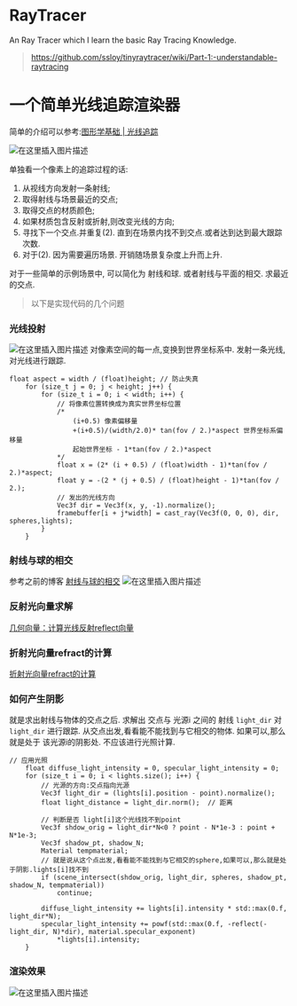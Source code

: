 # RayTracer
An Ray Tracer which I learn the basic Ray Tracing Knowledge.

> https://github.com/ssloy/tinyraytracer/wiki/Part-1:-understandable-raytracing


#  一个简单光线追踪渲染器
简单的介绍可以参考:[图形学基础 | 光线追踪](https://blog.csdn.net/qjh5606/article/details/89202746)

![在这里插入图片描述](https://img-blog.csdnimg.cn/20190411222303563.png?x-oss-process=image/watermark,type_ZmFuZ3poZW5naGVpdGk,shadow_10,text_aHR0cHM6Ly9ibG9nLmNzZG4ubmV0L3FqaDU2MDY=,size_16,color_FFFFFF,t_70)

单独看一个像素上的追踪过程的话:
1. 从视线方向发射一条射线;
2. 取得射线与场景最近的交点;
3. 取得交点的材质颜色;
4. 如果材质包含反射或折射,则改变光线的方向;
5. 寻找下一个交点.并重复(2). 直到在场景内找不到交点.或者达到达到最大跟踪次数.
6. 对于(2). 因为需要遍历场景. 开销随场景复杂度上升而上升.

对于一些简单的示例场景中, 可以简化为 射线和球. 或者射线与平面的相交. 求最近的交点.

> 以下是实现代码的几个问题

### 光线投射
![在这里插入图片描述](https://img-blog.csdnimg.cn/20190411223447185.png?x-oss-process=image/watermark,type_ZmFuZ3poZW5naGVpdGk,shadow_10,text_aHR0cHM6Ly9ibG9nLmNzZG4ubmV0L3FqaDU2MDY=,size_16,color_FFFFFF,t_70)
对像素空间的每一点,变换到世界坐标系中. 
发射一条光线,对光线进行跟踪. 
```
float aspect = width / (float)height; // 防止失真
	for (size_t j = 0; j < height; j++) {
		for (size_t i = 0; i < width; i++) {
			// 将像素位置转换成为真实世界坐标位置
			/*
				(i+0.5) 像素偏移量
				+(i+0.5)/(width/2.0)* tan(fov / 2.)*aspect 世界坐标系偏移量
				起始世界坐标 - 1*tan(fov / 2.)*aspect
			*/
			float x = (2* (i + 0.5) / (float)width - 1)*tan(fov / 2.)*aspect;
			float y = -(2 * (j + 0.5) / (float)height - 1)*tan(fov / 2.);
			// 发出的光线方向
			Vec3f dir = Vec3f(x, y, -1).normalize(); 
			framebuffer[i + j*width] = cast_ray(Vec3f(0, 0, 0), dir, spheres,lights);
		}
	}
```

### 射线与球的相交
参考之前的博客 [射线与球的相交](https://blog.csdn.net/qjh5606/article/details/86699867)
![在这里插入图片描述](https://img-blog.csdnimg.cn/20190411222445191.png?x-oss-process=image/watermark,type_ZmFuZ3poZW5naGVpdGk,shadow_10,text_aHR0cHM6Ly9ibG9nLmNzZG4ubmV0L3FqaDU2MDY=,size_16,color_FFFFFF,t_70)
### 反射光向量求解
[几何向量：计算光线反射reflect向量](https://blog.csdn.net/qjh5606/article/details/88737470)

### 折射光向量refract的计算
[折射光向量refract的计算](https://blog.csdn.net/qjh5606/article/details/89220500)

### 如何产生阴影
就是求出射线与物体的交点之后.
求解出 交点与 光源i 之间的 射线 `light_dir` 
对 `light_dir` 进行跟踪. 
从交点出发,看看能不能找到与它相交的物体.
如果可以,那么就是处于 该光源i的阴影处. 不应该进行光照计算.

```
// 应用光照
	float diffuse_light_intensity = 0, specular_light_intensity = 0;
	for (size_t i = 0; i < lights.size(); i++) {
		// 光源的方向:交点指向光源
		Vec3f light_dir = (lights[i].position - point).normalize(); 
		float light_distance = light_dir.norm();  // 距离

		// 判断是否 light[i]这个光线找不到point
		Vec3f shdow_orig = light_dir*N<0 ? point - N*1e-3 : point + N*1e-3; 
		Vec3f shadow_pt, shadow_N;
		Material tempmaterial;
		// 就是说从这个点出发,看看能不能找到与它相交的sphere,如果可以,那么就是处于阴影.lights[i]找不到
		if (scene_intersect(shdow_orig, light_dir, spheres, shadow_pt, shadow_N, tempmaterial))
			continue;

		diffuse_light_intensity += lights[i].intensity * std::max(0.f, light_dir*N);
		specular_light_intensity += powf(std::max(0.f, -reflect(-light_dir, N)*dir), material.specular_exponent)
			*lights[i].intensity;
	}
```
### 

### 渲染效果
![在这里插入图片描述](https://img-blog.csdnimg.cn/20190411223643940.png?x-oss-process=image/watermark,type_ZmFuZ3poZW5naGVpdGk,shadow_10,text_aHR0cHM6Ly9ibG9nLmNzZG4ubmV0L3FqaDU2MDY=,size_16,color_FFFFFF,t_70)
 

 








